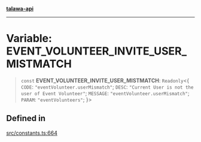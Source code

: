 [**talawa-api**](../../README.md)

***

# Variable: EVENT\_VOLUNTEER\_INVITE\_USER\_MISTMATCH

> `const` **EVENT\_VOLUNTEER\_INVITE\_USER\_MISTMATCH**: `Readonly`\<\{ `CODE`: `"eventVolunteer.userMismatch"`; `DESC`: `"Current User is not the user of Event Volunteer"`; `MESSAGE`: `"eventVolunteer.userMismatch"`; `PARAM`: `"eventVolunteers"`; \}\>

## Defined in

[src/constants.ts:664](https://github.com/Suyash878/talawa-api/blob/b5a9d8b4a1ea678a3d6f5b710b3721f91a3052fc/src/constants.ts#L664)
